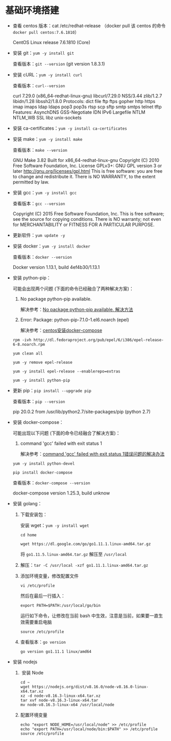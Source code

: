 # 基础环境搭建

- 查看 centos 版本：cat /etc/redhat-release （docker pull 该 centos 的命令 `docker pull centos:7.6.1810`）

  CentOS Linux release 7.6.1810 (Core)

- 安装 git：`yum -y install git`

  查看版本：`git --version` (git version 1.8.3.1)

- 安装 cURL：`yum -y install curl`

  查看版本：`curl--version` 

  curl 7.29.0 (x86_64-redhat-linux-gnu) libcurl/7.29.0 NSS/3.44 zlib/1.2.7 libidn/1.28 libssh2/1.8.0
  Protocols: dict file ftp ftps gopher http https imap imaps ldap ldaps pop3 pop3s rtsp scp sftp smtp smtps telnet tftp 
  Features: AsynchDNS GSS-Negotiate IDN IPv6 Largefile NTLM NTLM_WB SSL libz unix-sockets

- 安装 ca-certificates：`yum -y install ca-certificates`

- 安装 make：`yum -y install make`

  查看版本：`make --version`

  GNU Make 3.82
  Built for x86_64-redhat-linux-gnu
  Copyright (C) 2010  Free Software Foundation, Inc.
  License GPLv3+: GNU GPL version 3 or later <http://gnu.org/licenses/gpl.html>
  This is free software: you are free to change and redistribute it.
  There is NO WARRANTY, to the extent permitted by law.

- 安装 gcc：`yum -y install gcc`

  查看版本：`gcc --version`

  Copyright (C) 2015 Free Software Foundation, Inc.
  This is free software; see the source for copying conditions.  There is NO
  warranty; not even for MERCHANTABILITY or FITNESS FOR A PARTICULAR PURPOSE.

- 更新软件：`yum update -y`

- 安装 docker：`yum -y install docker`

  查看版本：`docker --version`

  Docker version 1.13.1, build 4ef4b30/1.13.1

- 安装 python-pip：

  可能会出现两个问题 (下面的命令已经融合了两种解决方案)：

  1. No package python-pip available.

     解决参考：[No package python-pip available. 解决方法](https://www.cnblogs.com/music-liang/p/11886258.html)

  2. Error: Package: python-pip-7.1.0-1.el6.noarch (epel)

     解决参考：[centos安装docker-compose](https://www.jianshu.com/p/b02e25c6004f)

  `rpm -ivh http://dl.fedoraproject.org/pub/epel/6/i386/epel-release-6-8.noarch.rpm`

  `yum clean all`

  `yum -y remove epel-release`

  `yum -y install epel-release --enablerepo=extras`

  `yum -y install python-pip`

- 更新 pip：`pip install --upgrade pip`

  查看版本：`pip --version`

  pip 20.0.2 from /usr/lib/python2.7/site-packages/pip (python 2.7)

- 安装 docker-compose：

  可能出现以下问题 (下面的命令已经融合了解决方案)：

  1. command 'gcc' failed with exit status 1

     解决参考：[command 'gcc' failed with exit status 1错误问题的解决办法](https://blog.csdn.net/enweitech/article/details/80728434)

  `yum -y install python-devel`

  `pip install docker-compose`

  查看版本：`docker-compose --version`

  docker-compose version 1.25.3, build unknow

- 安装 golang：

  1. 下载安装包：

     安装 wget：`yum -y install wget`

     `cd home`

     `wget https://dl.google.com/go/go1.11.1.linux-amd64.tar.gz`

     将 `go1.11.5.linux-amd64.tar.gz` 解压至 `/usr/local`

  2. 解压：`tar -C /usr/local -xzf go1.11.1.linux-amd64.tar.gz`

  3. 添加环境变量，修改配置文件

     ```shell
     vi /etc/profile
     ```

     然后在最后一行插入：

     ```shell
     export PATH=$PATH:/usr/local/go/bin
     ```

     运行如下命令，让修改在当前 bash 中生效，注意是当前，如果要一直生效需要重启电脑

     ```shell
     source /etc/profile
     ```

  4. 查看版本：`go version`

     `go version go1.11.1 linux/amd64`

- 安装 nodejs

  1. ​	安装 Node

     ```shell
     cd ~
     wget https://nodejs.org/dist/v8.16.0/node-v8.16.0-linux-x64.tar.xz
     xz -d node-v8.16.3-linux-x64.tar.xz
     tar xvf node-v8.16.3-linux-x64.tar
     mv node-v8.16.3-linux-x64 /usr/local/node
     ```

  2. 配置环境变量

     ```shell
     echo "export NODE_HOME=/usr/local/node" >> /etc/profile
     echo "export PATH=/usr/local/node/bin:$PATH" >> /etc/profile
     source /etc/profile
     ```

     
